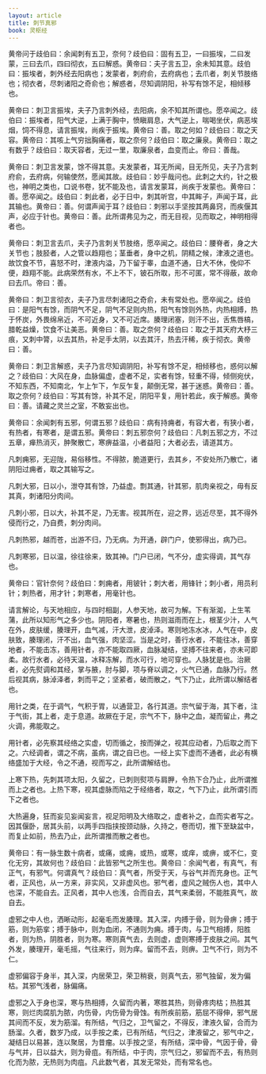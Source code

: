 ```yaml
---
layout: article
title: 刺节真邪
book: 灵枢经
---
```


黄帝问于歧伯曰：余闻刺有五卫，奈何？歧伯曰：固有五卫，一曰振埃，二曰发蒙，三曰去爪，四曰彻衣，五曰解惑。黄帝曰：夫子言五卫，余未知其意。歧伯曰：振埃者，刺外经去阳病也；发蒙者，刺府俞，去府病也；去爪者，刺关节肢络也；彻衣者，尽刺诸阳之奇俞也；解惑者，尽知调阴阳，补写有馀不足，相倾移也。

黄帝曰：刺卫言振埃，夫子乃言刺外经，去阳病，余不知其所谓也。愿卒闻之。歧伯曰：振埃者，阳气大逆，上满于胸中，愤瞋肩息，大气逆上，喘喝坐伏，病恶埃烟，饲不得息，请言振埃，尚疾于振埃。黄帝曰：善。取之何如？歧伯曰：取之天容。黄帝曰：其咳上气穷拙胸痛者，取之奈何？歧伯曰：取之廉泉。黄帝曰：取之有数乎？歧伯曰：取天容者，无过一里，取廉泉者，血变而止。帝曰：善哉。

黄帝曰：刺卫言发蒙，馀不得其意。夫发蒙者，耳无所闻，目无所见，夫子乃言刺府俞，去府病，何输使然，愿闻其故。歧伯曰：妙乎哉问也。此刺之大约，针之极也，神明之类也，口说书卷，犹不能及也，请言发蒙耳，尚疾于发蒙也。黄帝曰：善。愿卒闻之。歧伯曰：刺此者，必于日中，刺其听宫，中其眸子，声闻于耳，此其输也。黄帝曰：善。何谓声闻于耳？歧伯曰：刺邪以手坚按其两鼻窍，而疾偃其声，必应于针也。黄帝曰：善。此所谓弗见为之，而无目视，见而取之，神明相得者也。

黄帝曰：刺卫言去爪，夫子乃言刺关节肢络，愿卒闻之。歧伯曰：腰脊者，身之大关节也；肢胫者，人之管以趋翔也；茎垂者，身中之机，阴精之候，津液之道也。故饮食不节，喜怒不时，津液内溢，乃下留于睾，血道不通，日大不休，俛仰不便，趋翔不能。此病荣然有水，不上不下，铍石所取，形不可匿，常不得蔽，故命曰去爪。帝曰：善。

黄帝曰：刺卫言彻衣，夫子乃言尽刺诸阳之奇俞，未有常处也。愿卒闻之。歧伯曰：是阳气有馀，而阴气不足，阴气不足则内热，阳气有馀则外热，内热相搏，热于怀炭，外畏绵帛近，不可近身，又不可近席。腠理闭塞，则汗不出，舌焦唇槁，腊乾益燥，饮食不让美恶。黄帝曰：善。取之奈何？歧伯曰：取之于其天府大杼三痕，又刺中膂，以去其热，补足手太阴，以去其汗，热去汗稀，疾于彻衣。黄帝曰：善。

黄帝曰：刺卫言解惑，夫子乃言尽知调阴阳，补写有馀不足，相倾移也，惑何以解之？歧伯曰：大风在身，血脉偏虚，虚者不足，实者有馀，轻重不得，倾侧宛伏，不知东西，不知南北，乍上乍下，乍反乍复，颠倒无常，甚于迷惑。黄帝曰：善。取之奈何？歧伯曰：写其有馀，补其不足，阴阳平复，用针若此，疾于解惑。黄帝曰：善。请藏之灵兰之室，不敢妄出也。

黄帝曰：余闻刺有五邪，何谓五邪？歧伯曰：病有持痈者，有容大者，有狭小者，有热者，有寒者，是谓五邪。黄帝曰：刺五邪奈何？歧伯曰：凡刺五邪之方，不过五章，瘅热消灭，肿聚散亡，寒痹益温，小者益阳；大者必去，请道其方。

凡刺痈邪，无迎陇，易俗移性。不得脓，脆道更行，去其乡，不安处所乃散亡，诸阴阳过痈者，取之其输写之。

凡刺大邪，日以小，泄夺其有馀，乃益虚。剽其通，针其邪，肌肉亲视之，毋有反其真，刺诸阳分肉间。

凡刺小邪，日以大，补其不足，乃无害。视其所在，迎之界，远近尽至，其不得外侵而行之，乃自费，刺分肉间。

凡刺热邪，越而苍，出游不归，乃无病。为开通，辟门户，使邪得出，病乃已。

凡刺寒邪，日以温，徐往徐来，致其神。门户已闭，气不分，虚实得调，其气存也。

黄帝曰：官针奈何？歧伯曰：刺痈者，用铍针；刺大者，用锋针；刺小者，用员利针；刺热者，用才针；刺寒者，用毫针也。

请言解论，与天地相应，与四时相副，人参天地，故可为解。下有渐洳，上生苇蒲，此所以知形气之多少也。阴阳者，寒暑也，热则滋雨而在上，根茎少汁，人气在外，皮肤缓，腠理开，血气减，汗大泄，皮淖泽。寒则地冻水冰，人气在中，皮肤致，腠理闭，汗不出，血气强，肉坚涩。当是之时，善行水者，不能往冰，善穿地者，不能击冻，善用针者，亦不能取四厥，血脉凝结，坚搏不往来者，亦未可即柔。故行水者，必待天温，冰释冻解，而水可行，地可穿也。人脉犹是也。治厥者，必先熨调和其经，掌与腋，肘与脚，项与脊以调之，火气已通，血脉乃行。然后视其病，脉淖泽者，刺而平之；坚紧者，破而散之，气下乃止，此所谓以解结者也。

用针之类，在于调气，气积于胃，以通营卫，各行其道。宗气留于海，其下者，注于气街，其上者，走于息道。故厥在于足，宗气不下，脉中之血，凝而留止，弗之火调，弗能取之。

用针者，必先察其经络之实虚，切而循之，按而弹之，视其应动者，乃后取之而下之。六经调者，谓之不病，虽病，谓之自已也。一经上实下虚而不通者，此必有横络盛加于大经，令之不通，视而写之，此所谓解结也。

上寒下热，先刺其项太阳，久留之，已刺则熨项与肩胛，令热下合乃止，此所谓推而上之者也。上热下寒，视其虚脉而陷之于经络者，取之，气下乃止，此所谓引而下之者也。

大热遍身，狂而妄见妄闻妄言，视足阳明及大络取之，虚者补之，血而实者写之。因其偃卧，居其头前，以两手四指挟按颈动脉，久持之，卷而切，推下至缺盆中，而复止如前，热去乃止，此所谓推而散之者也。

黄帝曰：有一脉生数十病者，或痛，或痈，或热，或寒，或痒，或痹，或不仁，变化无穷，其故何也？歧伯曰：此皆邪气之所生也。黄帝曰：余闻气者，有真气，有正气，有邪气。何谓真气？歧伯曰：真气者，所受于天，与谷气并而充身也。正气者，正风也，从一方来，非实风，又非虚风也。邪气者，虚风之贼伤人也，其中人也深，不能自去。正风者，其中人也浅，合而自去，其气来柔弱，不能胜真气，故自去。

虚邪之中人也，洒晰动形，起毫毛而发腠理。其入深，内搏于骨，则为骨痹；搏于筋，则为筋挛；搏于脉中，则为血闭，不通则为痈。搏于肉，与卫气相搏，阳胜者，则为热，阴胜者，则为寒。寒则真气去，去则虚，虚则寒搏于皮肤之间。其气外发，腠理开，毫毛摇，气往来行，则为痒。留而不去，则痹。卫气不行，则为不仁。

虚邪偏容于身半，其入深，内居荣卫，荣卫稍衰，则真气去，邪气独留，发为偏枯。其邪气浅者，脉偏痛。

虚邪之入于身也深，寒与热相搏，久留而内著，寒胜其热，则骨疼肉枯；热胜其寒，则烂肉腐肌为脓，内伤骨，内伤骨为骨蚀。有所疾前筋，筋屈不得伸，邪气居其间而不反，发为筋溜。有所结，气归之，卫气留之，不得反，津液久留，合而为肠溜。久者，数岁乃成，以手按之柔，已有所结，气归之，津液留之，邪气中之，凝结日以易甚，连以聚居，为昔瘤。以手按之坚，有所结，深中骨，气因于骨，骨与气并，日以益大，则为骨疽。有所结，中于肉，宗气归之，邪留而不去，有热则化而为脓，无热则为肉疽。凡此数气者，其发无常处，而有常名也。

